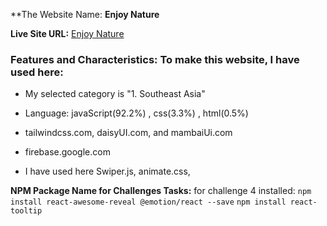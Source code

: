 **The Website Name: **Enjoy Nature**

**Live Site URL:** [Enjoy Nature](https://b9a10-client-side-numanahmod.web.app)

### Features and Characteristics: To make this website, I have used here:

* My selected category is "1. Southeast Asia"

* Language: javaScript(92.2%) , css(3.3%) , html(0.5%)
  
* tailwindcss.com, daisyUI.com, and mambaiUi.com
  
* firebase.google.com
  
* I have used here Swiper.js, animate.css, 

**NPM Package Name for Challenges Tasks:** for challenge 4 installed: `npm install react-awesome-reveal @emotion/react --save`
`npm install react-tooltip`